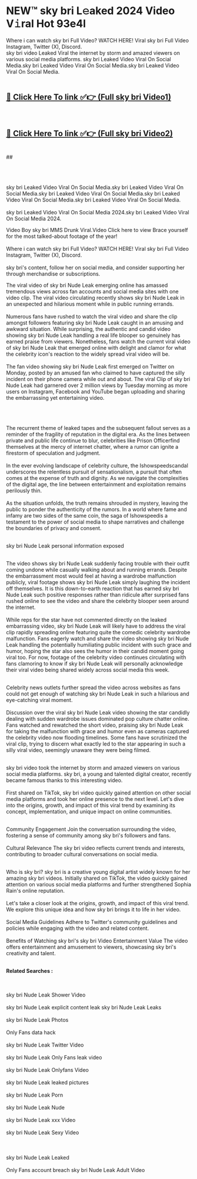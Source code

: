 
# NEW™ sky bri L𝚎aked 2024 Video V𝚒ral Hot 93e4l

Where i can watch sky bri Full Video? WATCH HERE! Viral sky bri Full Video Instagram, Twitter (X), Discord. <br>
sky bri video Leaked Viral the internet by storm and amazed viewers on various social media platforms. sky bri Leaked Video Viral On Social Media.sky bri Leaked Video Viral On Social Media.sky bri Leaked Video Viral On Social Media.<br>
 <br>

##  <a href="https://clipsfans.site?title=sky_bri&ref=git">🔴 Click Here To link ✅👉 (Full sky bri Video1) </a><br>
  <br>

##  <a href="https://clipsfans.site?title=sky_bri&ref=git">🔴 Click Here To link ✅👉 (Full sky bri Video2)</a><br>
  <br>
  ##


  <br>

  <br>

<br><br>
sky bri Leaked Video Viral On Social Media.sky bri Leaked Video Viral On Social Media.sky bri Leaked Video Viral On Social Media.sky bri Leaked Video Viral On Social Media.sky bri Leaked Video Viral On Social Media.
<br><br>
sky bri Leaked Video Viral On Social Media 2024.sky bri Leaked Video Viral On Social Media 2024.


Video Boy sky bri MMS Drunk Viral.Video Click here to view Brace yourself for the most talked-about footage of the year!
<br><br>
Where i can watch sky bri Full Video? WATCH HERE! Viral sky bri Full Video Instagram, Twitter (X), Discord.
<br><br>
sky bri's content, follow her on social media, and consider supporting her through merchandise or subscriptions.


The viral video of sky bri Nude Leak emerging online has amassed tremendous views across fan accounts and social media sites with one video clip. The viral video circulating recently shows sky bri Nude Leak in an unexpected and hilarious moment while in public running errands.
<br><br>
Numerous fans have rushed to watch the viral video and share the clip amongst followers featuring sky bri Nude Leak caught in an amusing and awkward situation. While surprising, the authentic and candid video showing sky bri Nude Leak handling a real life blooper so genuinely has earned praise from viewers. Nonetheless, fans watch the current viral video of sky bri Nude Leak that emerged online with delight and clamor for what the celebrity icon's reaction to the widely spread viral video will be.
<br><br>
The fan video showing sky bri Nude Leak first emerged on Twitter on Monday, posted by an amused fan who claimed to have captured the silly incident on their phone camera while out and about. The viral Clip of sky bri Nude Leak had garnered over 2 million views by Tuesday morning as more users on Instagram, Facebook and YouTube began uploading and sharing the embarrassing yet entertaining video.
<br><br>


<br><br>
The recurrent theme of leaked tapes and the subsequent fallout serves as a reminder of the fragility of reputation in the digital era. As the lines between private and public life continue to blur, celebrities like Prison Officerfind themselves at the mercy of internet chatter, where a rumor can ignite a firestorm of speculation and judgment.
<br><br>
In the ever evolving landscape of celebrity culture, the Ishowspeedscandal underscores the relentless pursuit of sensationalism, a pursuit that often comes at the expense of truth and dignity. As we navigate the complexities of the digital age, the line between entertainment and exploitation remains perilously thin.
<br><br>
As the situation unfolds, the truth remains shrouded in mystery, leaving the public to ponder the authenticity of the rumors. In a world where fame and infamy are two sides of the same coin, the saga of Ishowspeedis a testament to the power of social media to shape narratives and challenge the boundaries of privacy and consent.
<br><br>





sky bri Nude Leak personal information exposed
<br><br>



The video shows sky bri Nude Leak suddenly facing trouble with their outfit coming undone while casually walking about and running errands. Despite the embarrassment most would feel at having a wardrobe malfunction publicly, viral footage shows sky bri Nude Leak simply laughing the incident off themselves. It is this down-to-earth reaction that has earned sky bri Nude Leak such positive responses rather than ridicule after surprised fans rushed online to see the video and share the celebrity blooper seen around the internet.
<br><br>
While reps for the star have not commented directly on the leaked embarrassing video, sky bri Nude Leak will likely have to address the viral clip rapidly spreading online featuring quite the comedic celebrity wardrobe malfunction. Fans eagerly watch and share the video showing sky bri Nude Leak handling the potentially humiliating public incident with such grace and humor, hoping the star also sees the humor in their candid moment going viral too. For now, footage of the celebrity video continues circulating with fans clamoring to know if sky bri Nude Leak will personally acknowledge their viral video being shared widely across social media this week.
<br><br>

Celebrity news outlets further spread the video across websites as fans could not get enough of watching sky bri Nude Leak in such a hilarious and eye-catching viral moment.
<br><br>
Discussion over the viral sky bri Nude Leak video showing the star candidly dealing with sudden wardrobe issues dominated pop culture chatter online. Fans watched and rewatched the short video, praising sky bri Nude Leak for taking the malfunction with grace and humor even as cameras captured the celebrity video now flooding timelines. Some fans have scrutinized the viral clip, trying to discern what exactly led to the star appearing in such a silly viral video, seemingly unaware they were being filmed.
<br><br>


sky bri video took the internet by storm and amazed viewers on various social media platforms. sky bri, a young and talented digital creator, recently became famous thanks to this interesting video.
<br><br>
First shared on TikTok, sky bri video quickly gained attention on other social media platforms and took her online presence to the next level. Let's dive into the origins, growth, and impact of this viral trend by examining its concept, implementation, and unique impact on online communities.
<br><br>

Community Engagement Join the conversation surrounding the video, fostering a sense of community among sky bri's followers and fans.
<br><br>
Cultural Relevance The sky bri video reflects current trends and interests, contributing to broader cultural conversations on social media.
<br><br>




Who is sky bri? sky bri is a creative young digital artist widely known for her amazing sky bri videos. Initially shared on TikTok, the video quickly gained attention on various social media platforms and further strengthened Sophia Rain's online reputation.
<br><br>
Let's take a closer look at the origins, growth, and impact of this viral trend. We explore this unique idea and how sky bri brings it to life in her video.
<br><br>
Social Media Guidelines Adhere to Twitter's community guidelines and policies while engaging with the video and related content.
<br><br>
Benefits of Watching sky bri's sky bri Video Entertainment Value The video offers entertainment and amusement to viewers, showcasing sky bri's creativity and talent.
<br><br>




<strong>Related Searches :</strong>

<br><br>
sky bri Nude Leak Shower Video
<br><br>
sky bri Nude Leak explicit content leak
sky bri Nude Leak Leaks
<br><br>
sky bri Nude Leak Photos
<br><br>
Only Fans data hack
<br><br>
sky bri Nude Leak Twitter Video
<br><br>
sky bri Nude Leak Only Fans leak video
<br><br>
sky bri Nude Leak Onlyfans Video
<br><br>
sky bri Nude Leak leaked pictures
<br><br>
sky bri Nude Leak Porn
<br><br>
sky bri Nude Leak Nude
<br><br>
sky bri Nude Leak xxx Video
<br><br>
sky bri Nude Leak Sexy Video
<br><br>
<br><br>
sky bri Nude Leak Leaked
<br><br>
Only Fans account breach
sky bri Nude Leak Adult Video
<br><br>